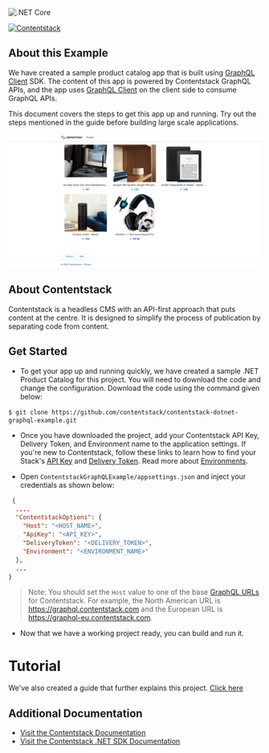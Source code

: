 ![.NET Core](https://github.com/contentstack/contentstack-dotnet-graphql-example/workflows/.NET%20Core/badge.svg)

[![Contentstack](https://www.contentstack.com/docs/static/images/contentstack.png)](https://www.contentstack.com/)

## About this Example

We have created a sample product catalog app that is built using [GraphQL Client](https://www.nuget.org/packages/GraphQL.Client/) SDK. The content of this app is powered by Contentstack GraphQL APIs,  and the app uses [GraphQL Client](https://github.com/github/graphql-client) on the client side to consume GraphQL APIs.

This document covers the steps to get this app up and running. Try out the steps mentioned in the guide before building large scale applications.

![Homepage Screenshot](./Screenshots/product-catelog-image.png?raw=true "Homepage screenshot")

## About Contentstack

Contentstack is a headless CMS with an API-first approach that puts content at the centre. It is designed to simplify the process of publication by separating code from content.

## Get Started

 - To get your app up and running quickly, we have created a sample .NET Product Catalog for this project. You will need to download the code and change the configuration. Download the code using the command given below:
```
$ git clone https://github.com/contentstack/contentstack-dotnet-graphql-example.git
```
  
 - Once you have downloaded the project, add your Contentstack API Key, Delivery Token, and Environment name to the application settings. If you're new to Contentstack, follow these links to learn how to find your Stack's [API Key](https://www.contentstack.com/docs/guide/stack#edit-a-stack) and [Delivery Token](https://www.contentstack.com/docs/guide/tokens#create-a-delivery-token). Read more about [Environments](https://www.contentstack.com/docs/guide/environments).

 - Open ```ContentstackGraphQLExample/appsettings.json``` and inject your credentials as shown below:
```json
 {
  ....
  "ContentstackOptions": {
    "Host": "<HOST_NAME>",
    "ApiKey": "<API_KEY>",
    "DeliveryToken": "<DELIVERY_TOKEN>",
    "Environment": "<ENVIRONMENT_NAME>"
  },
  ...
}
```
> Note: You should set the `Host` value to one of the base [GraphQL URLs](https://www.contentstack.com/docs/developers/apis/graphql-content-delivery-api/#base-url) for Contentstack. For example, the North American URL is https://graphql.contentstack.com and the European URL is https://graphql-eu.contentstack.com.

 - Now that we have a working project ready, you can build and run it.

# Tutorial

We've also created a guide that further explains this project. [Click here](https://www.contentstack.com/docs/developers/sample-apps/build-a-product-catalog-app-using-graphql-client-and-net/)

## Additional Documentation
 - [Visit the Contentstack Documentation](https://www.contentstack.com/docs/)
 - [Visit the Contentstack .NET SDK Documentation](https://github.com/contentstack/contentstack-dotnet)
